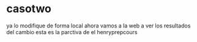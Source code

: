 # casotwo
ya lo modifique de forma local ahora vamos a la web a ver los resultados del cambio 
esta es la parctiva de el henryprepcours
